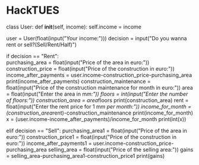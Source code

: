 # HackTUES
class User:
    def __init__(self, income):
        self.income = income


user = User(float(input("Your income:")))
decision = input("Do you wanna rent or sell?(Sell/Rent/Half)")

if decision == "Rent":        
    purchasing_area = float(input("Price of the area in euro:"))
    construction_price = float(input("Price of the construction in euro:"))
    income_after_payments = user.income-construction_price-purchasing_area
    print(income_after_payments)
    construction_maintenance = float(input("Price of the construction maintenance for month in euro:"))
    area = float(input("Enter the area in m*m:"))
    floors = int(input("Enter the number of floors:"))
    construction_area = area*floors
    print(construction_area)
    rent = float(input("Enter the rent price for 1 m*m per month:"))
    income_for_month = (construction_area*rent)-construction_maintenance
    print(income_for_month)
    x = (user.income-income_after_payments)/income_for_month
    print(int(x))

elif decision == "Sell":
    purchasing_area1 = float(input("Price of the area in euro:"))
    construction_price1 = float(input("Price of the construction in euro:"))
    income_after_payments1 = user.income-construction_price-purchasing_area
    selling_area = float(input("Price of the selling area:"))
    gains = selling_area-purchasing_area1-construction_price1
print(gains)
